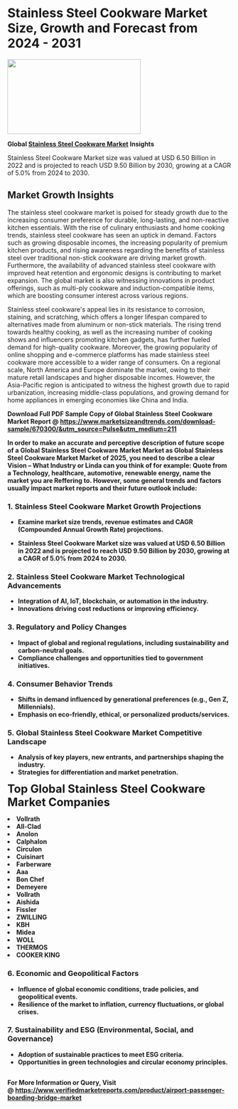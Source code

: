 <H1>Stainless Steel Cookware Market Size, Growth and Forecast from 2024 - 2031</H1><img class="aligncenter size-medium wp-image-584254" src="https://thirdeyenews.in/wp-content/uploads/2024/09/Global-Market-Research-300x168.jpeg" alt="" width="300" height="168" /><p><strong>Global&nbsp;<a href="https://www.marketsizeandtrends.com/download-sample/670300/&amp;utm_source=Pulse&amp;utm_medium=211">Stainless Steel Cookware Market</a> Insights</strong></p><p>Stainless Steel Cookware Market size was valued at USD 6.50 Billion in 2022 and is projected to reach USD 9.50 Billion by 2030, growing at a CAGR of 5.0% from 2024 to 2030.</p><p><h2>Market Growth Insights</h2> <p>The stainless steel cookware market is poised for steady growth due to the increasing consumer preference for durable, long-lasting, and non-reactive kitchen essentials. With the rise of culinary enthusiasts and home cooking trends, stainless steel cookware has seen an uptick in demand. Factors such as growing disposable incomes, the increasing popularity of premium kitchen products, and rising awareness regarding the benefits of stainless steel over traditional non-stick cookware are driving market growth. Furthermore, the availability of advanced stainless steel cookware with improved heat retention and ergonomic designs is contributing to market expansion. The global market is also witnessing innovations in product offerings, such as multi-ply cookware and induction-compatible items, which are boosting consumer interest across various regions.</p> <p><strong></strong></p> <p>Stainless steel cookware's appeal lies in its resistance to corrosion, staining, and scratching, which offers a longer lifespan compared to alternatives made from aluminum or non-stick materials. The rising trend towards healthy cooking, as well as the increasing number of cooking shows and influencers promoting kitchen gadgets, has further fueled demand for high-quality cookware. Moreover, the growing popularity of online shopping and e-commerce platforms has made stainless steel cookware more accessible to a wider range of consumers. On a regional scale, North America and Europe dominate the market, owing to their mature retail landscapes and higher disposable incomes. However, the Asia-Pacific region is anticipated to witness the highest growth due to rapid urbanization, increasing middle-class populations, and growing demand for home appliances in emerging economies like China and India.</p> <p><strong></p><p><span class=""><strong>Download Full PDF Sample Copy of Global Stainless Steel Cookware Market Report</strong> @ <a href="https://www.marketsizeandtrends.com/download-sample/670300/&amp;utm_source=Pulse&amp;utm_medium=211" target="_blank">https://www.marketsizeandtrends.com/download-sample/670300/&amp;utm_source=Pulse&amp;utm_medium=211</a></span></p><p>In order to make an accurate and perceptive description of future scope of a Global&nbsp;Stainless Steel Cookware Market Market as Global&nbsp;Stainless Steel Cookware Market Market of 2025, you need to describe a clear Vision &ndash; What Industry or Linda can you think of for example: Quote from a Technology, healthcare, automotive, renewable energy, name the market you are Reffering to. However, some general trends and factors usually impact market reports and their future outlook include:</p><h3>1.&nbsp;<strong>Stainless Steel Cookware Market Growth Projections</strong></h3><ul><li>Examine market size trends, revenue estimates and CAGR (Compounded Annual Growth Rate) projections.</li><li><p>Stainless Steel Cookware Market size was valued at USD 6.50 Billion in 2022 and is projected to reach USD 9.50 Billion by 2030, growing at a CAGR of 5.0% from 2024 to 2030.</p></li></ul><h3>2.&nbsp;<strong>Stainless Steel Cookware Market Technological Advancements</strong></h3><ul><li>Integration of AI, IoT, blockchain, or automation in the industry.</li><li>Innovations driving cost reductions or improving efficiency.</li></ul><h3>3.&nbsp;<strong>Regulatory and Policy Changes</strong></h3><ul><li>Impact of global and regional regulations, including sustainability and carbon-neutral goals.</li><li>Compliance challenges and opportunities tied to government initiatives.</li></ul><h3>4.&nbsp;<strong>Consumer Behavior Trends</strong></h3><ul><li>Shifts in demand influenced by generational preferences (e.g., Gen Z, Millennials).</li><li>Emphasis on eco-friendly, ethical, or personalized products/services.</li></ul><h3>5.&nbsp;<strong>Global Stainless Steel Cookware Market Competitive Landscape</strong></h3><ul><li>Analysis of key players, new entrants, and partnerships shaping the industry.</li><li>Strategies for differentiation and market penetration.</li></ul><p data-pm-slice="1 1 []"><span style="color: inherit; font-family: inherit; font-size: 25px;">Top Global Stainless Steel Cookware Market Companies</span></p><div class="" data-test-id=""><p><li>Vollrath</li><li> All-Clad</li><li> Anolon</li><li> Calphalon</li><li> Circulon</li><li> Cuisinart</li><li> Farberware</li><li> Aaa</li><li> Bon Chef</li><li> Demeyere</li><li> Vollrath</li><li> Aishida</li><li> Fissler</li><li> ZWILLING</li><li> KBH</li><li> Midea</li><li> WOLL</li><li> THERMOS</li><li> COOKER KING</li></p></div><h3>6.&nbsp;<strong>Economic and Geopolitical Factors</strong></h3><ul><li>Influence of global economic conditions, trade policies, and geopolitical events.</li><li>Resilience of the market to inflation, currency fluctuations, or global crises.</li></ul><h3>7.&nbsp;<strong>Sustainability and ESG (Environmental, Social, and Governance)</strong></h3><ul><li>Adoption of sustainable practices to meet ESG criteria.</li><li>Opportunities in green technologies and circular economy principles.</li></ul><h2><strong style="font-size: 14px;">For More Information or Query, Visit @&nbsp;</strong><a style="background-color: #ffffff; font-size: 14px;" href="https://www.marketsizeandtrends.com/report/stainless-steel-cookware-market/" target="_blank">https://www.verifiedmarketreports.com/product/airport-passenger-boarding-bridge-market</a></h2>
